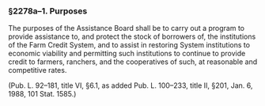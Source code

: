 ### §2278a–1. Purposes ###

The purposes of the Assistance Board shall be to carry out a program to provide assistance to, and protect the stock of borrowers of, the institutions of the Farm Credit System, and to assist in restoring System institutions to economic viability and permitting such institutions to continue to provide credit to farmers, ranchers, and the cooperatives of such, at reasonable and competitive rates.

(Pub. L. 92–181, title VI, §6.1, as added Pub. L. 100–233, title II, §201, Jan. 6, 1988, 101 Stat. 1585.)